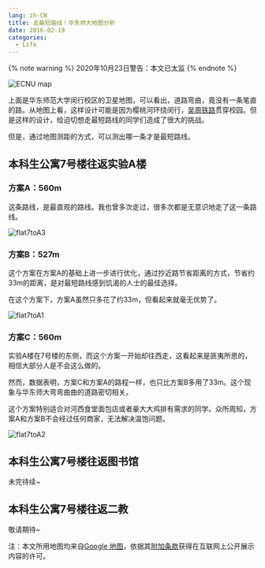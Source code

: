 ```yaml
---
lang: zh-CN
title: 走最短路线！华东师大地图分析
date: 2016-02-19
categories:
  - Life
---
```


{% note warning %}
2020年10月23日警告：本文已太监
{% endnote %}

![ECNU map](https://pic.njzjz.win/1L6SF7KZYpydZLZCVzuUILuXkT6tPxNx4)

上面是华东师范大学闵行校区的卫星地图，可以看出，道路弯曲，竟没有一条笔直的路。从地图上看，这样设计可能是因为樱桃河环绕闵行，[吴周铁路](https://www.qiuwenbaike.cn/wiki/%E5%90%B4%E5%91%A8%E9%93%81%E8%B7%AF)贯穿校园。但是这样的设计，给迫切想走最短路线的同学们造成了很大的挑战。

但是，通过地图测距的方式，可以测出哪一条才是最短路线。
<!--more-->

## 本科生公寓7号楼往返实验A楼

### 方案A：560m

这条路线，是最直观的路线。我也曾多次走过，很多次都是无意识地走了这一条路线。

![flat7toA3](https://pic.njzjz.win/17J003GTARmbZJpa6Bdm8o1aBNCWpCG-e)

### 方案B：527m

这个方案在方案A的基础上进一步进行优化，通过抄近路节省距离的方式，节省约33m的距离，是对最短路线感到饥渴的人士的最佳选择。

在这个方案下，方案A虽然只多花了约33m，但看起来就毫无优势了。

![flat7toA1](https://pic.njzjz.win/1TOgqfwvmtnpHUV6yxPZnRXerZhEXAh2E)

### 方案C：560m

实验A楼在7号楼的东侧，而这个方案一开始却往西走，这看起来是匪夷所思的，相信大部分人是不会这么做的。

然而，数据表明，方案C和方案A的路程一样，也只比方案B多用了33m。这个现象与华东师大弯弯曲曲的道路密切相关。

这个方案特别适合对河西食堂面包店或者豪大大鸡排有需求的同学。众所周知，方案A和方案B不会经过任何商家，无法解决温饱问题。

![flat7toA2](https://pic.njzjz.win/1HSSeJvMud4YLbXg3LC0FAETnaOA_Sh47)

## 本科生公寓7号楼往返图书馆

未完待续~

## 本科生公寓7号楼往返二教

敬请期待~

注：本文所用地图均来自[Google 地图](http://www.google.cn/maps/)，依据其[附加条款](https://www.google.com/intl/zh-CN_cn/help/terms_maps.html)获得在互联网上公开展示内容的许可。

